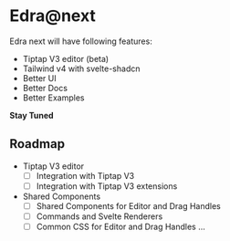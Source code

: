 # Edra@next

Edra next will have following features:

- Tiptap V3 editor (beta)
- Tailwind v4 with svelte-shadcn
- Better UI
- Better Docs
- Better Examples

**Stay Tuned**

## Roadmap

- Tiptap V3 editor
  - [ ] Integration with Tiptap V3
  - [ ] Integration with Tiptap V3 extensions
- Shared Components
  - [ ] Shared Components for Editor and Drag Handles
  - [ ] Commands and Svelte Renderers
  - [ ] Common CSS for Editor and Drag Handles
...